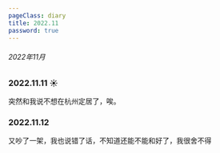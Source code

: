 ```yaml
---
pageClass: diary
title: 2022.11
password: true
---
```


###### 2022年11月

### 2022.11.11 ☀️

突然和我说不想在杭州定居了，唉。

### 2022.11.12

又吵了一架，我也说错了话，不知道还能不能和好了，我很舍不得